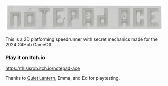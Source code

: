![image](https://github.com/Robert-Riordan-UCD/GitHubGameOff2024/blob/main/PromotionMaterial/itch_banner.png)

This is a 2D platforming speedrunner with secret mechanics made for the 2024 GitHub GameOff.

### Play it on Itch.io
https://thisisrob.itch.io/notepad-ace

Thanks to [Quiet Lantern](https://quietlantern.itch.io/), Emma, and Ed for playtesting.
